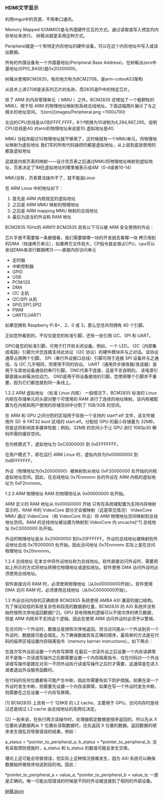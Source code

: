 ### HDMI文字显示
利用imgui中的资源，不用串口通讯。


Memory Mapped IO(MMIO)是与外围硬件交互的方式。通过读取或写入预定的内存地址来进行。
树莓派就是采用这种方式。

Peripheral就是一个有特定内存地址的硬件设备，可以在这个内存地址中写入或读出数据。

所有的外围设备有一个外围基地址(Peripheral Base Address)，在树莓派zero中基地址(GPIO_BASE)是0x20200000。

树莓派使用BCM2835，有的地方称为BCM2708。是arm-cotexA53架构

从技术上讲2708是该系列芯片的名称，而2835是Pi中的特定芯片。

除了 ARM 的内存管理单元（ MMU ）之外，BCM2835 还增加了一个粗颗粒的 MMU，用于将 ARM 的物理地址映射到系统总线地址。下面这幅图片展示了与之相关的地址空间。
![zero](images/Peripheral.png =1100x700)

左边的CPU总线是从0到FFFF,FFFF。8个f转换为10进制为4,294,967,295。说明CPU总线是4G
对arm的物理地址来说是1G
虚拟地址是4G

MMU
当程序超过1G物理地址就不够用了，这时候就有一个MMU单元，将物理地址映射为虚拟地址
我们写的所有代码操控的都是虚拟地址，从上层到底层使用的都是虚拟地址

这就是内核页表的映射——设计完页表之后通过MMU将物理地址映射到虚拟地址，页表决定了1M在虚拟地址的哪里被表示成4M（0-4或者10-14）

MMU没有，页表算法操作不了，就不能装Linux

在 ARM Linux 中的地址如下：

1. 首先是 ARM 内核规定的虚拟地址
2. 之后是 ARM MMU 映射的物理地址
3. 之后是 ARM mapping MMU 映射的总线地址
4. 最后为适当的外设和 RAM 地址

BCM2835 1GHz的 ARM11
BCM2835 具有以下可以被 ARM 安全使用的外设：

芯片手册不需要每一条都细看，我们需要做哪一块的开发就去看哪一块
拷贝用到的DMA（快速拷贝单元），如果拷贝文件较大，CP指令就会很占CPU，cpu可以发动DMA来进行数据拷贝——直接内存访问单元

* 定时器
* 中断控制器
* GPIO
* USB
* PCM/I2S
* DMA
* I2C 主机
* I2C/SPI 从机
* SPI0,SPI1,SPI2
* PWM
* UART0,UART1

如果您拥有 Raspberry Pi B+、2、0 或 3，那么您总共将拥有 40 个引脚。

正如您所看到的，不仅仅是您的标准引脚，还有一些引用 I2C、SPI 和 UART。

GPIO是您的标准引脚，可用于打开和关闭设备。例如，一个 LED。
I2C（内部集成电路）引脚允许您连接支持此协议（I2C 协议）的硬件模块并与之对话。该协议通常占用两个引脚。
SPI（串行外设接口总线）引脚可用于连接 SPI 设备并与之通信。与 I2C 几乎相同，但使用不同的协议。
UART（通用异步接收器/发送器）是用于与其他设备通信的串行引脚。
DNC代表不连接，这是不言自明的。
该电源引脚直接从树莓派拉动力。
GND是用于将设备接地的引脚。您使用哪个引脚并不重要，因为它们都连接到同一条线上。


1.2.2 ARM 虚拟地址 （标准 Linux 内核）
一般情况下，BCM2835 标准的 Linux 内核在存储单元的头部对整个可使用的 RAM 进行了连续的地址映射。该内核被配置为在内核和用户使用的存储空间中分割了 1GB/3GB 的空间。

在 ARM 和 GPU 之间分割的区域用于存放一个支持的 start*.elf 文件，该文件被用作 SD 卡 FAT32 boot 区域的 start.elf。分配给 GPU 的最小存储量为 32MB，但是这将影响其多媒体性能；例如，32MB 的空间小于让 GPU 进行 1080p30 解码所需的缓存空间。

在内核模式下，虚拟地址为 0xC0000000 到 0xEFFFFFFF。

在用户模式下，即在运行 ARM Linux 时，虚拟内存为0x00000000 到 0xBFFFFFFF。

外设（物理地址为0x20000000）被映射到从地址 0xF20000000 处开始的内核虚拟地址空间。因此，在总线地址 0x7Ennnnnn 处的外设在 ARM 内核的虚拟地址为 0xF2nnnnnn。

1.2.3 ARM 物理地址
RAM 的物理地址从 0x00000000 处开始。

ARM 定义的 RAM 地址从 0x00000000 开始
只有在系统被配置为支持内存映射显示时，RAM 中的 VideoCore 部分才会被映射（这是常见情况）
VideoCore MMU 通过 VideoCore （和 VideoCore 外设）将 ARM 物理地址空间映射到总线地址空间。RAM 的总线地址被设置为映射到 VideoCore 内 uncache[^1] 总线地址 0xC0000000 处开始。

外设的物理地址是从 0x20000000 到0x20FFFFFF。外设的总线地址被映射到外设地址总线 0x7E000000 处开始。因此访问地址 0x7Ennnnnn 实际上是在访问物理地址 0x20nnnnnn。

1.2.4 总线地址
在本文中将外设地址称为总线地址。软件直接访问外设时，需要用如上所示的方式将地址转换位物理地址或虚拟地址。软件使用 DMA 访问外设时必须使用总线地址。

软件直接访问 RAM 时，必须使用物理地址（从0x00000000开始）。软件使用 DMA 访问 RAM 时，必须使用总线地址（从0xC0000000开始）。

1.3 外设访问内存的正确顺序
BCM2835 系统使用 AMBA AXI 兼容的接口结构。为了保证较低的系统复杂性和较高的数据吞吐量，BCM2835 的 AXI 系统并没有始终按照次序地返回数据[^2]。GPU 具有特殊的逻辑可以不按次序的拷贝数据，但是 ARM 内核并不支持这个逻辑。因此在使用 ARM 访问外设时必须予以警惕。

在访问同一个外设时，数据总是按照次序地返回。但当访问是从一个外设到另一个外设时，数据就可能会错乱。为了确保数据具有正确的顺序，最简单的方法是在代码的临界区域设置内存隔离指令（memory barrier instructions）。如下两点：

在首次写外设前设置一个内存写屏障
在最后一次读外设之后设置一个内存读屏障
并不是每一次读或写操作之后都需要设置一个内存隔离指令，仅在代码对一个外设读或写操作是跟在对另一不同外设执行读或写操作之后时才需要，这通常是在进入或者退出外设服务函数时。

在代码的任何位置都有可能产生中断，因此你需要有如下防护措施。如果在读一个外设时发生中断，则需要先设置一个内存读屏障，如果在写一个外设时发生中断，则需要在之后设置一个内存写屏障。

[1] BCM2835 上具有一个 128KB 的 L2 cache，主要用于 GPU。访问内存时是经过还是绕过 L2 cache 由总线地址的高两位决定。

[2] 一般来说，在执行两次读操作时，处理器假定数据是按序返回的。所以先从 X 位置处读数据再从 Y 位置处读取数据时，应先返回 X 位置的数据。返回数据的顺序发生错乱将导致错误的结果。例如：

a_status = *pointer_to_peripheral_a;
b_status = *pointer_to_peripheral_b;
没有采取预防措施时，a_status 和 b_status 的数值可能会发生交换。

理论上这可能会导致错误，但实际上这种情况很难发生，因为 AXI 系统可以确保数据始终被按序地送到目的地。因此：

*pointer_to_peripheral_a = value_a;
*pointer_to_peripheral_b = value_b;
一直是正确的。唯一可能出现错误的时候是不同的外设被连接到了相同的外部设备。




[树莓派pin](https://pinout.xyz/pinout/5v_power)
